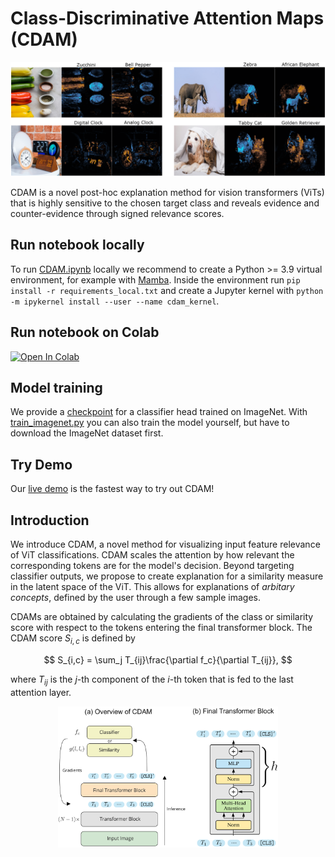 # Class-Discriminative Attention Maps (CDAM)

![Alt text](readme-images/sample.png?raw=true "CDAM Example")

CDAM is a novel post-hoc explanation method for vision transformers (ViTs) that is highly sensitive to the chosen target class and reveals evidence and counter-evidence through signed relevance scores.

## Run notebook locally

To run [CDAM.ipynb](CDAM.ipynb) locally we recommend to create a Python >= 3.9 virtual environment, for example with [Mamba](https://github.com/mamba-org/mamba). Inside the environment run ```pip install -r requirements_local.txt``` and create a Jupyter kernel with ```python -m ipykernel install --user --name cdam_kernel```.

## Run notebook on Colab

[![Open In Colab](https://colab.research.google.com/assets/colab-badge.svg)](https://colab.research.google.com/github/lenbrocki/CDAM/blob/main/CDAM.ipynb)

## Model training

We provide a [checkpoint](best-checkpoint-full-imgnet-augment.ckpt) for a classifier head trained on ImageNet. With [train_imagenet.py](train_imagenet.py) you can also train the model yourself, but have to download the ImageNet dataset first.

## Try Demo

Our [live demo](https://cdam.informatism.com) is the fastest way to try out CDAM!

## Introduction

We introduce CDAM, a novel method for visualizing input feature relevance of ViT classifications. CDAM scales the attention by how relevant the corresponding tokens are for the model's decision. Beyond targeting classifier outputs, we propose to create explanation for a similarity measure in the latent space of the ViT. This allows for explanations of *arbitary concepts*, defined by the user through a few sample images. 

CDAMs are obtained by calculating the gradients of the class or similarity score with respect to the tokens entering the final transformer block. The CDAM score $S_{i,c}$ is defined by 

$$
S_{i,c} = \sum_j T_{ij}\frac{\partial f_c}{\partial T_{ij}},
$$

where $T_{ij}$ is the $j$-th component of the $i$-th token that is fed to the last attention layer.

<p align="center">
<img src="readme-images/CDAM_overview.png" width="70%" height="70%">
</p>

